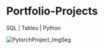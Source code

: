 # Portfolio-Projects
SQL | Tableu | Python

![PytorchProject_ImgSeg](https://user-images.githubusercontent.com/106122834/177012677-0bf4e0f9-0b3e-4bdb-a3e3-12dfd6e9df2f.png)
